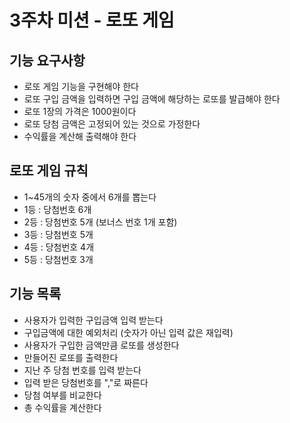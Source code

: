 # 3주차 미션 - 로또 게임

## 기능 요구사항
  - 로또 게임 기능을 구현해야 한다
  - 로또 구입 금액을 입력하면 구입 금액에 해당하는 로또를 발급해야 한다
  - 로또 1장의 가격은 1000원이다
  - 로또 당첨 금액은 고정되어 있는 것으로 가정한다
  - 수익률을 계산해 출력해야 한다

## 로또 게임 규칙
  - 1~45개의 숫자 중에서 6개를 뽑는다
  - 1등 : 당첨번호 6개
  - 2등 : 당첨번호 5개 (보너스 번호 1개 포함)
  - 3등 : 당첨번호 5개
  - 4등 : 당첨번호 4개
  - 5등 : 당첨번호 3개
  
## 기능 목록
  - 사용자가 입력한 구입금액 입력 받는다
  - 구입금액에 대한 예외처리 (숫자가 아닌 입력 값은 재입력)
  - 사용자가 구입한 금액만큼 로또를 생성한다
  - 만들어진 로또를 출력한다
  - 지난 주 당첨 번호를 입력 받는다
  - 입력 받은 당첨번호를 ","로 짜른다
  - 당첨 여부를 비교한다
  - 총 수익률을 계산한다
  

